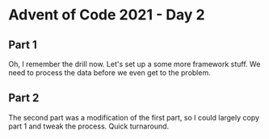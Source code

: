 # Advent of Code 2021 - Day 2

## Part 1

Oh, I remember the drill now. Let's set up a some more framework stuff. We need to process the data before we even get to the problem.

## Part 2

The second part was a modification of the first part, so I could largely copy part 1 and tweak the process. Quick turnaround.
